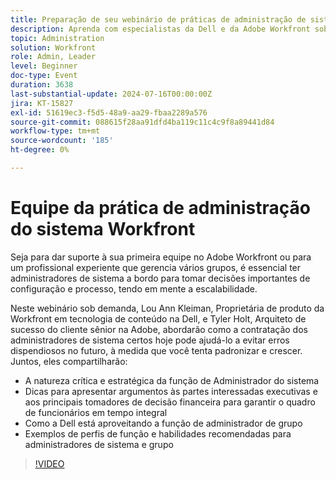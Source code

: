 ```yaml
---
title: Preparação de seu webinário de práticas de administração de sistema do Workfront
description: Aprenda com especialistas da Dell e da Adobe Workfront sobre a importância estratégica dos administradores de sistemas em nosso webinário sob demanda. Descubra dicas sobre como proteger o quadro de funcionários em tempo integral, aproveitar a função de Administrador de grupo e definir perfis de função para obter configuração e escalabilidade eficazes no Adobe Workfront.
topic: Administration
solution: Workfront
role: Admin, Leader
level: Beginner
doc-type: Event
duration: 3638
last-substantial-update: 2024-07-16T00:00:00Z
jira: KT-15827
exl-id: 51619ec3-f5d5-48a9-aa29-fbaa2289a576
source-git-commit: 088615f28aa91dfd4ba119c11c4c9f8a89441d84
workflow-type: tm+mt
source-wordcount: '185'
ht-degree: 0%

---
```


# Equipe da prática de administração do sistema Workfront

Seja para dar suporte à sua primeira equipe no Adobe Workfront ou para um profissional experiente que gerencia vários grupos, é essencial ter administradores de sistema a bordo para tomar decisões importantes de configuração e processo, tendo em mente a escalabilidade.

Neste webinário sob demanda, Lou Ann Kleiman, Proprietária de produto da Workfront em tecnologia de conteúdo na Dell, e Tyler Holt, Arquiteto de sucesso do cliente sênior na Adobe, abordarão como a contratação dos administradores de sistema certos hoje pode ajudá-lo a evitar erros dispendiosos no futuro, à medida que você tenta padronizar e crescer.  Juntos, eles compartilharão:

* A natureza crítica e estratégica da função de Administrador do sistema
* Dicas para apresentar argumentos às partes interessadas executivas e aos principais tomadores de decisão financeira para garantir o quadro de funcionários em tempo integral
* Como a Dell está aproveitando a função de administrador de grupo
* Exemplos de perfis de função e habilidades recomendadas para administradores de sistema e grupo

>[!VIDEO](https://video.tv.adobe.com/v/3431021/?learn=on)
